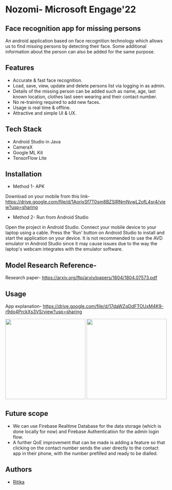# Nozomi- Microsoft Engage'22

## Face recognition app for missing persons

An android application based on face recognition technology which allows us to find missing persons by detecting their face.
Some additional information about the person can also be added for the same purpose. 

## Features

- Accurate & fast face recognition.
- Load, save, view, update and delete persons list via logging in as admin.
- Details of the missing person can be added such as name, age, last known location, clothes last seen wearing and their contact number.
- No re-training required to add new faces.
- Usage is real time & offline.
- Attractive and simple UI & UX.


## Tech Stack

- Android Studio in Java
- CameraX
- Google ML Kit
- TensorFlow Lite

## Installation

- Method 1- APK

Download on your mobile from this link- https://drive.google.com/file/d/1AorixSf7T0sm8BZSIRNmNvwL2ofL4sr4/view?usp=sharing

- Method 2- Run from Android Studio

Open the project in Android Studio. Connect your mobile device to your laptop using a cable. Press the 'Run' button on Android Studio to install and start the application on your device. It is not recommended to use the AVD emulator in Android Studio since it may cause issues due to the way the laptop's webcam integrates with the emulator software.

## Model Research Reference-

Research paper- https://arxiv.org/ftp/arxiv/papers/1804/1804.07573.pdf

## Usage 

App explanation- https://drive.google.com/file/d/17daWZqDdFTOUxM4K9-r9do4PrckXs3VS/view?usp=sharing
 
<img src="https://user-images.githubusercontent.com/57474424/170862534-b4b7274a-9fdc-4db0-9c18-5bb5a25b781c.jpg" width="250">  <img src="https://user-images.githubusercontent.com/57474424/170862714-72eb6e85-02af-4763-bca3-ec6d7c80919e.jpg" width="250">

## Future scope

- We can use Firebase Realtime Database for the data storage (which is done locally for now) and Firebase Authentication for the admin login flow. 
- A further QoE improvement that can be made is adding a feature so that clicking on the contact number sends the user directly to the contact app in their phone, with the number prefilled and ready to be dialled.


## Authors

- [Ritika](https://github.com/ritikasinghgautam)
